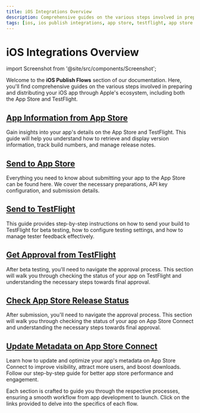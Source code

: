 ```yaml
---
title: iOS Integrations Overview
description: Comprehensive guides on the various steps involved in preparing and distributing your iOS app through Apple's ecosystem, including both the App Store and TestFlight.
tags: [ios, ios publish integrations, app store, testflight, app store connect]
---
```


# iOS Integrations Overview

import Screenshot from '@site/src/components/Screenshot';

Welcome to the **iOS Publish Flows** section of our documentation. Here, you'll find comprehensive guides on the various steps involved in preparing and distributing your iOS app through Apple's ecosystem, including both the App Store and TestFlight.

## [App Information from App Store](/publish-integrations/ios-publish-integrations/app-information-app-store)

Gain insights into your app's details on the App Store and TestFlight. This guide will help you understand how to retrieve and display version information, track build numbers, and manage release notes.

## [Send to App Store](/publish-integrations/ios-publish-integrations/send-to-app-store)

Everything you need to know about submitting your app to the App Store can be found here. We cover the necessary preparations, API key configuration, and submission details.

## [Send to TestFlight](/publish-integrations/ios-publish-integrations/sent-to-testflight)

This guide provides step-by-step instructions on how to send your build to TestFlight for beta testing, how to configure testing settings, and how to manage tester feedback effectively.

## [Get Approval from TestFlight](/publish-integrations/ios-publish-integrations/approval-test-flight)

After beta testing, you'll need to navigate the approval process. This section will walk you through checking the status of your app on TestFlight and understanding the necessary steps towards final approval.

## [Check App Store Release Status](/publish-integrations/ios-publish-integrations/check-app-store-release-status)

After submission, you'll need to navigate the approval process. This section will walk you through checking the status of your app on App Store Connect and understanding the necessary steps towards final approval.

## [Update Metadata on App Store Connect](/publish-integrations/ios-publish-integrations/update-metadata-on-app-store-connect)

Learn how to update and optimize your app's metadata on App Store Connect to improve visibility, attract more users, and boost downloads. Follow our step-by-step guide for better app store performance and engagement.

Each section is crafted to guide you through the respective processes, ensuring a smooth workflow from app development to launch. Click on the links provided to delve into the specifics of each flow.
